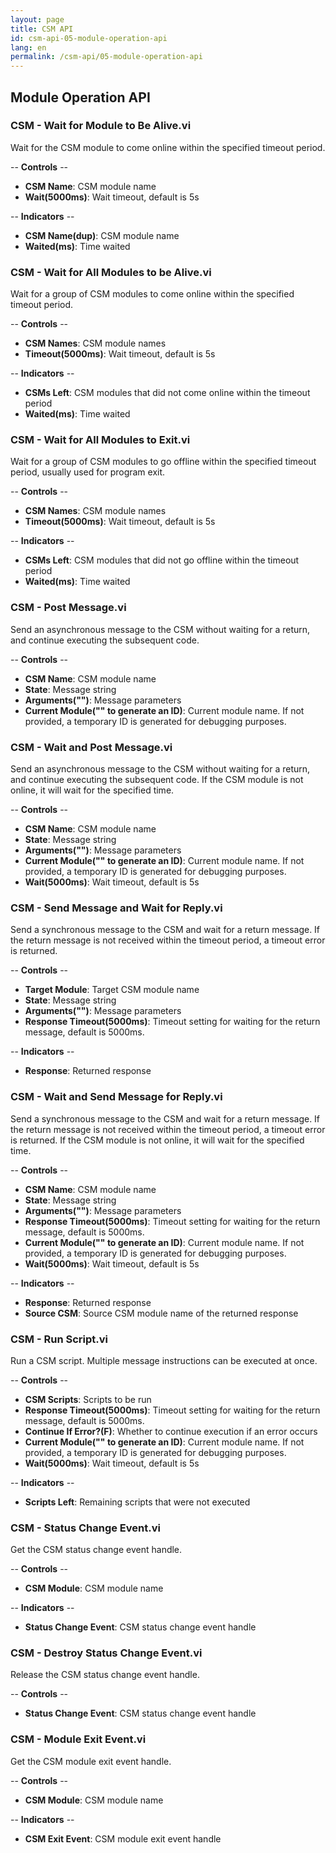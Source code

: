 ```yaml
---
layout: page
title: CSM API
id: csm-api-05-module-operation-api
lang: en
permalink: /csm-api/05-module-operation-api
---
```


## Module Operation API

### CSM - Wait for Module to Be Alive.vi

Wait for the CSM module to come online within the specified timeout period.

-- <b>Controls</b> --
- <b>CSM Name</b>: CSM module name
- <b>Wait(5000ms)</b>: Wait timeout, default is 5s

-- <b>Indicators</b> --
- <b>CSM Name(dup)</b>: CSM module name
- <b>Waited(ms)</b>: Time waited

### CSM - Wait for All Modules to be Alive.vi

Wait for a group of CSM modules to come online within the specified timeout period.

-- <b>Controls</b> --
- <b>CSM Names</b>: CSM module names
- <b>Timeout(5000ms)</b>: Wait timeout, default is 5s

-- <b>Indicators</b> --
- <b>CSMs Left</b>: CSM modules that did not come online within the timeout period
- <b>Waited(ms)</b>: Time waited

### CSM - Wait for All Modules to Exit.vi

Wait for a group of CSM modules to go offline within the specified timeout period, usually used for program exit.

-- <b>Controls</b> --
- <b>CSM Names</b>: CSM module names
- <b>Timeout(5000ms)</b>: Wait timeout, default is 5s

-- <b>Indicators</b> --
- <b>CSMs Left</b>: CSM modules that did not go offline within the timeout period
- <b>Waited(ms)</b>: Time waited

### CSM - Post Message.vi

Send an asynchronous message to the CSM without waiting for a return, and continue executing the subsequent code.

-- <b>Controls</b> --
- <b>CSM Name</b>: CSM module name
- <b>State</b>: Message string
- <b>Arguments("")</b>: Message parameters
- <b>Current Module("" to generate an ID)</b>: Current module name. If not provided, a temporary ID is generated for debugging purposes.

### CSM - Wait and Post Message.vi

Send an asynchronous message to the CSM without waiting for a return, and continue executing the subsequent code. If the CSM module is not online, it will wait for the specified time.

-- <b>Controls</b> --
- <b>CSM Name</b>: CSM module name
- <b>State</b>: Message string
- <b>Arguments("")</b>: Message parameters
- <b>Current Module("" to generate an ID)</b>: Current module name. If not provided, a temporary ID is generated for debugging purposes.
- <b>Wait(5000ms)</b>: Wait timeout, default is 5s

### CSM - Send Message and Wait for Reply.vi

Send a synchronous message to the CSM and wait for a return message. If the return message is not received within the timeout period, a timeout error is returned.

-- <b>Controls</b> --
- <b>Target Module</b>: Target CSM module name
- <b>State</b>: Message string
- <b>Arguments("")</b>: Message parameters
- <b>Response Timeout(5000ms)</b>: Timeout setting for waiting for the return message, default is 5000ms.

-- <b>Indicators</b> --
- <b>Response</b>: Returned response

### CSM - Wait and Send Message for Reply.vi

Send a synchronous message to the CSM and wait for a return message. If the return message is not received within the timeout period, a timeout error is returned. If the CSM module is not online, it will wait for the specified time.

-- <b>Controls</b> --
- <b>CSM Name</b>: CSM module name
- <b>State</b>: Message string
- <b>Arguments("")</b>: Message parameters
- <b>Response Timeout(5000ms)</b>: Timeout setting for waiting for the return message, default is 5000ms.
- <b>Current Module("" to generate an ID)</b>: Current module name. If not provided, a temporary ID is generated for debugging purposes.
- <b>Wait(5000ms)</b>: Wait timeout, default is 5s

-- <b>Indicators</b> --
- <b>Response</b>: Returned response
- <b>Source CSM</b>: Source CSM module name of the returned response

### CSM - Run Script.vi

Run a CSM script. Multiple message instructions can be executed at once.

-- <b>Controls</b> --
- <b>CSM Scripts</b>: Scripts to be run
- <b>Response Timeout(5000ms)</b>: Timeout setting for waiting for the return message, default is 5000ms.
- <b>Continue If Error?(F)</b>: Whether to continue execution if an error occurs
- <b>Current Module("" to generate an ID)</b>: Current module name. If not provided, a temporary ID is generated for debugging purposes.
- <b>Wait(5000ms)</b>: Wait timeout, default is 5s

-- <b>Indicators</b> --
- <b>Scripts Left</b>: Remaining scripts that were not executed

### CSM - Status Change Event.vi

Get the CSM status change event handle.

-- <b>Controls</b> --
- <b>CSM Module</b>: CSM module name

-- <b>Indicators</b> --
- <b>Status Change Event</b>: CSM status change event handle

### CSM - Destroy Status Change Event.vi

Release the CSM status change event handle.

-- <b>Controls</b> --
- <b>Status Change Event</b>: CSM status change event handle

### CSM - Module Exit Event.vi

Get the CSM module exit event handle.

-- <b>Controls</b> --
- <b>CSM Module</b>: CSM module name

-- <b>Indicators</b> --
- <b>CSM Exit Event</b>: CSM module exit event handle
